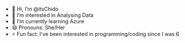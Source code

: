 - 👋 Hi, I’m @itsChido
- 👀 I’m interested in Analysing Data
- 🌱 I’m currently learning Azure
- 😄 Pronouns: She/Her
- ⚡ Fun fact: I've been interested in programming/coding since I was 6

<!---
itsChido/itsChido is a ✨ special ✨ repository because its `README.md` (this file) appears on your GitHub profile.
You can click the Preview link to take a look at your changes.
--->
